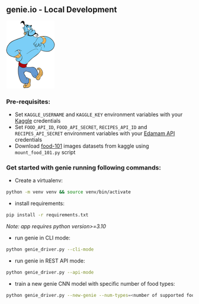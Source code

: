 ## genie.io - Local Development
![genie image](genie_logo.png)
### Pre-requisites:
- Set `KAGGLE_USERNAME` and `KAGGLE_KEY` environment variables with your [Kaggle](https://www.kaggle.com/) credentials
- Set `FOOD_API_ID`, `FOOD_API_SECRET`, `RECIPES_API_ID` and `RECIPES_API_SECRET`
  environment variables with your [Edamam API](https://www.edamam.com/) credentials
- Download [food-101](https://www.kaggle.com/datasets/kmader/food41) images datasets from kaggle using `mount_food_101.py` script
### Get started with genie running following commands:
- Create a virtualenv:
```bash
python -m venv venv && source venv/bin/activate
```
- install requirements:
```bash
pip install -r requirements.txt
```
*Note: app requires python version>=3.10*
- run genie in CLI mode:
```bash
python genie_driver.py --cli-mode
```
- run genie in REST API mode:
```bash
python genie_driver.py --api-mode
```
- train a new genie CNN model with specific number of food types:
```bash
python genie_driver.py --new-genie --num-types=<number of supported food types>
```